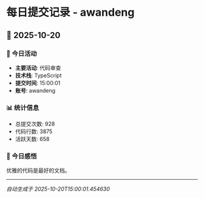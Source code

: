 # 每日提交记录 - awandeng

## 📅 2025-10-20

### 🎯 今日活动
- **主要活动**: 代码审查
- **技术栈**: TypeScript
- **提交时间**: 15:00:01
- **账号**: awandeng

### 📊 统计信息
- 总提交次数: 928
- 代码行数: 3875
- 活跃天数: 658

### 💭 今日感悟
优雅的代码是最好的文档。

---
*自动生成于 2025-10-20T15:00:01.454630*
